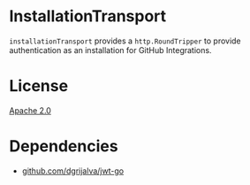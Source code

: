 # InstallationTransport

`installationTransport` provides a `http.RoundTripper` to provide authentication as an installation for GitHub
Integrations.

# License

[Apache 2.0](LICENSE)

# Dependencies

- [github.com/dgrijalva/jwt-go](https://github.com/dgrijalva/jwt-go)

